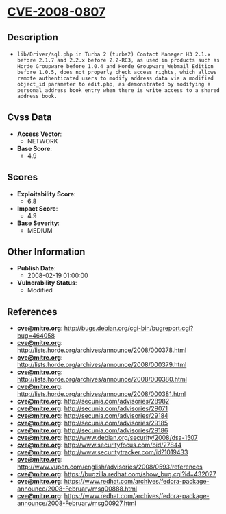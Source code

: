 
# [CVE-2008-0807](http://bugs.debian.org/cgi-bin/bugreport.cgi?bug=464058)

## Description

- `lib/Driver/sql.php in Turba 2 (turba2) Contact Manager H3 2.1.x before 2.1.7 and 2.2.x before 2.2-RC3, as used in products such as Horde Groupware before 1.0.4 and Horde Groupware Webmail Edition before 1.0.5, does not properly check access rights, which allows remote authenticated users to modify address data via a modified object_id parameter to edit.php, as demonstrated by modifying a personal address book entry when there is write access to a shared address book.`

## Cvss Data

- **Access Vector**:
  - NETWORK
- **Base Score**:
  - 4.9

## Scores

- **Exploitability Score**:
  - 6.8
- **Impact Score**:
  - 4.9
- **Base Severity**:
  - MEDIUM

## Other Information

- **Publish Date**:
  - 2008-02-19 01:00:00
- **Vulnerability Status**:
  - Modified

## References

- **cve@mitre.org**: http://bugs.debian.org/cgi-bin/bugreport.cgi?bug=464058
- **cve@mitre.org**: http://lists.horde.org/archives/announce/2008/000378.html
- **cve@mitre.org**: http://lists.horde.org/archives/announce/2008/000379.html
- **cve@mitre.org**: http://lists.horde.org/archives/announce/2008/000380.html
- **cve@mitre.org**: http://lists.horde.org/archives/announce/2008/000381.html
- **cve@mitre.org**: http://secunia.com/advisories/28982
- **cve@mitre.org**: http://secunia.com/advisories/29071
- **cve@mitre.org**: http://secunia.com/advisories/29184
- **cve@mitre.org**: http://secunia.com/advisories/29185
- **cve@mitre.org**: http://secunia.com/advisories/29186
- **cve@mitre.org**: http://www.debian.org/security/2008/dsa-1507
- **cve@mitre.org**: http://www.securityfocus.com/bid/27844
- **cve@mitre.org**: http://www.securitytracker.com/id?1019433
- **cve@mitre.org**: http://www.vupen.com/english/advisories/2008/0593/references
- **cve@mitre.org**: https://bugzilla.redhat.com/show_bug.cgi?id=432027
- **cve@mitre.org**: https://www.redhat.com/archives/fedora-package-announce/2008-February/msg00888.html
- **cve@mitre.org**: https://www.redhat.com/archives/fedora-package-announce/2008-February/msg00927.html
